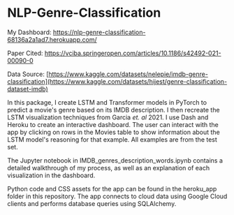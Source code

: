 # NLP-Genre-Classification

My Dashboard: https://nlp-genre-classification-68136a2a1ad7.herokuapp.com/

Paper Cited: https://vciba.springeropen.com/articles/10.1186/s42492-021-00090-0

Data Source: [https://www.kaggle.com/datasets/nelepie/imdb-genre-classification](https://www.kaggle.com/datasets/hijest/genre-classification-dataset-imdb)

In this package, I create LSTM and Transformer models in PyTorch to predict a movie's genre based on its IMDB description. I then recreate the LSTM visualization techniques from Garcia *et. al* 2021. I use Dash and Heroku to create an interactive dashboard. The user can interact with the app by clicking on rows in the Movies table to show information about the LSTM model's reasoning for that example. All examples are from the test set.

The Jupyter notebook in IMDB_genres_description_words.ipynb contains a detailed walkthrough of my process, as well as an explanation of each visualization in the dashboard.

Python code and CSS assets for the app can be found in the heroku_app folder in this repository. The app connects to cloud data using Google Cloud clients and performs database queries using SQLAlchemy.
